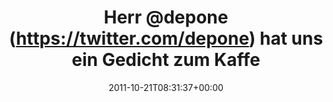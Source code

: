 ---
retweeted: false
source: <a href="https://dev.twitter.com/docs/tfw" rel="nofollow">Twitter for Websites</a>
entities:
  hashtags: []
  symbols: []
  user_mentions:
  - name: depone
    screen_name: depone
    indices:
    - '5'
    - '12'
    id_str: '5008851'
    id: '5008851'
  urls:
  - url: http://t.co/YzsnedS4
    expanded_url: http://danielehniss.de/2011/10/21/diebstahl/
    display_url: danielehniss.de/2011/10/21/die…
    indices:
    - '75'
    - '95'
display_text_range:
- '0'
- '95'
favorite_count: '0'
id_str: '127300996564135936'
truncated: false
retweet_count: '0'
id: '127300996564135936'
possibly_sensitive: false
created_at: Fri Oct 21 08:31:37 +0000 2011
favorited: false
full_text: "Herr [@depone](https://twitter.com/depone) hat uns ein Gedicht zum Kaffee
  geliefert. \nLest es. Zwei Mal."
lang: de
quote_url: http://danielehniss.de/2011/10/21/diebstahl/
tags:
- pesos/twitter
date: '2011-10-21T08:31:37+00:00'
src: https://twitter.com/bascht/status/127300996564135936
original_url: https://twitter.com/bascht/status/127300996564135936
type: twitter_tweet
text: "Herr [@depone](https://twitter.com/depone) hat uns ein Gedicht zum Kaffee geliefert.
  \nLest es. Zwei Mal."
title: Herr @depone (https://twitter.com/depone) hat uns ein Gedicht zum Kaffe

---